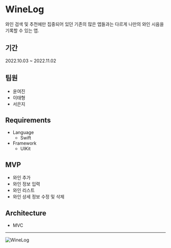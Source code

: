 # WineLog
와인 검색 및 추천에만 집중되어 있던 기존의 많은 앱들과는 다르게 나만의 와인 시음을 기록할 수 있는 앱.

## 기간
2022.10.03 ~ 2022.11.02

## 팀원
- 윤여진
- 이태형
- 서은지

## Requirements
- Language
    - Swift
- Framework
    - UIKit
    
## MVP
- 와인 추가
- 와인 정보 입력
- 와인 리스트 
- 와인 상세 정보 수정 및 삭제

## Architecture
- MVC

---

![WineLog](https://user-images.githubusercontent.com/85544383/209139471-9fe50ec3-6a0b-4dce-b3e6-4385008e62c5.png)
